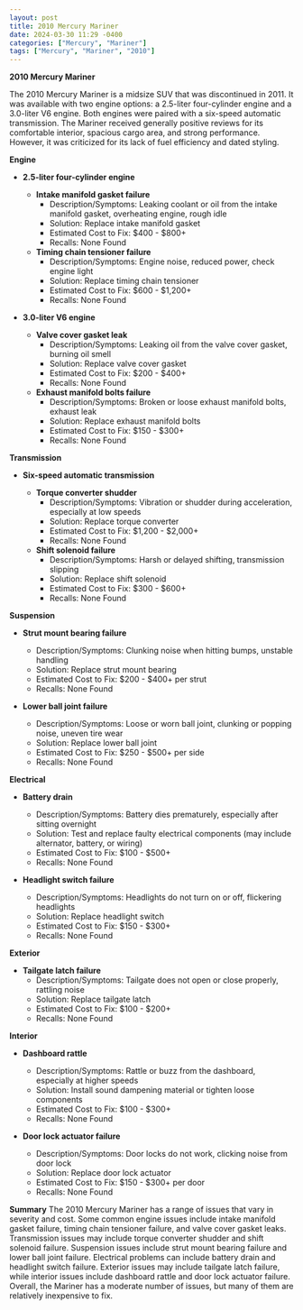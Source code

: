 ```yaml
---
layout: post
title: 2010 Mercury Mariner
date: 2024-03-30 11:29 -0400
categories: ["Mercury", "Mariner"]
tags: ["Mercury", "Mariner", "2010"]
---
```

**2010 Mercury Mariner**

The 2010 Mercury Mariner is a midsize SUV that was discontinued in 2011. It was available with two engine options: a 2.5-liter four-cylinder engine and a 3.0-liter V6 engine. Both engines were paired with a six-speed automatic transmission. The Mariner received generally positive reviews for its comfortable interior, spacious cargo area, and strong performance. However, it was criticized for its lack of fuel efficiency and dated styling.

**Engine**

* **2.5-liter four-cylinder engine**

    * **Intake manifold gasket failure**
        * Description/Symptoms: Leaking coolant or oil from the intake manifold gasket, overheating engine, rough idle
        * Solution: Replace intake manifold gasket
        * Estimated Cost to Fix: $400 - $800+
        * Recalls: None Found
    * **Timing chain tensioner failure**
        * Description/Symptoms: Engine noise, reduced power, check engine light
        * Solution: Replace timing chain tensioner
        * Estimated Cost to Fix: $600 - $1,200+
        * Recalls: None Found

* **3.0-liter V6 engine**

    * **Valve cover gasket leak**
        * Description/Symptoms: Leaking oil from the valve cover gasket, burning oil smell
        * Solution: Replace valve cover gasket
        * Estimated Cost to Fix: $200 - $400+
        * Recalls: None Found
    * **Exhaust manifold bolts failure**
        * Description/Symptoms: Broken or loose exhaust manifold bolts, exhaust leak
        * Solution: Replace exhaust manifold bolts
        * Estimated Cost to Fix: $150 - $300+
        * Recalls: None Found

**Transmission**

* **Six-speed automatic transmission**

    * **Torque converter shudder**
        * Description/Symptoms: Vibration or shudder during acceleration, especially at low speeds
        * Solution: Replace torque converter
        * Estimated Cost to Fix: $1,200 - $2,000+
        * Recalls: None Found
    * **Shift solenoid failure**
        * Description/Symptoms: Harsh or delayed shifting, transmission slipping
        * Solution: Replace shift solenoid
        * Estimated Cost to Fix: $300 - $600+
        * Recalls: None Found

**Suspension**

* **Strut mount bearing failure**
    * Description/Symptoms: Clunking noise when hitting bumps, unstable handling
    * Solution: Replace strut mount bearing
    * Estimated Cost to Fix: $200 - $400+ per strut
    * Recalls: None Found

* **Lower ball joint failure**
    * Description/Symptoms: Loose or worn ball joint, clunking or popping noise, uneven tire wear
    * Solution: Replace lower ball joint
    * Estimated Cost to Fix: $250 - $500+ per side
    * Recalls: None Found

**Electrical**

* **Battery drain**
    * Description/Symptoms: Battery dies prematurely, especially after sitting overnight
    * Solution: Test and replace faulty electrical components (may include alternator, battery, or wiring)
    * Estimated Cost to Fix: $100 - $500+
    * Recalls: None Found

* **Headlight switch failure**
    * Description/Symptoms: Headlights do not turn on or off, flickering headlights
    * Solution: Replace headlight switch
    * Estimated Cost to Fix: $150 - $300+
    * Recalls: None Found

**Exterior**

* **Tailgate latch failure**
    * Description/Symptoms: Tailgate does not open or close properly, rattling noise
    * Solution: Replace tailgate latch
    * Estimated Cost to Fix: $100 - $200+
    * Recalls: None Found

**Interior**

* **Dashboard rattle**
    * Description/Symptoms: Rattle or buzz from the dashboard, especially at higher speeds
    * Solution: Install sound dampening material or tighten loose components
    * Estimated Cost to Fix: $100 - $300+
    * Recalls: None Found

* **Door lock actuator failure**
    * Description/Symptoms: Door locks do not work, clicking noise from door lock
    * Solution: Replace door lock actuator
    * Estimated Cost to Fix: $150 - $300+ per door
    * Recalls: None Found

**Summary**
The 2010 Mercury Mariner has a range of issues that vary in severity and cost. Some common engine issues include intake manifold gasket failure, timing chain tensioner failure, and valve cover gasket leaks. Transmission issues may include torque converter shudder and shift solenoid failure. Suspension issues include strut mount bearing failure and lower ball joint failure. Electrical problems can include battery drain and headlight switch failure. Exterior issues may include tailgate latch failure, while interior issues include dashboard rattle and door lock actuator failure. Overall, the Mariner has a moderate number of issues, but many of them are relatively inexpensive to fix.
